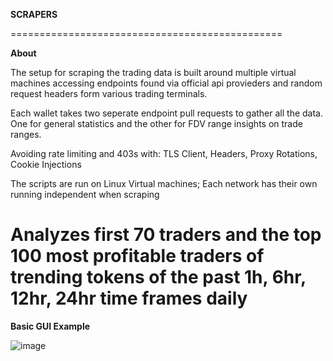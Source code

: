 **SCRAPERS**

===============================================

**About**

The setup for scraping the trading data is built around multiple virtual machines accessing endpoints found via official api provieders and random request headers form various trading terminals. 

Each wallet takes two seperate endpoint pull requests to gather all the data. One for general statistics and the other for FDV range insights on trade ranges.

Avoiding rate limiting and 403s with: TLS Client, Headers, Proxy Rotations, Cookie Injections

The scripts are run on Linux Virtual machines; Each network has their own running independent when scraping

Analyzes first 70 traders and the top 100 most profitable traders of trending tokens of the past 1h, 6hr, 12hr, 24hr time frames daily
===============================================

**Basic GUI Example**

![image](https://github.com/user-attachments/assets/f5ad1888-fa3a-4a60-a7ee-9c9ad0121256)


